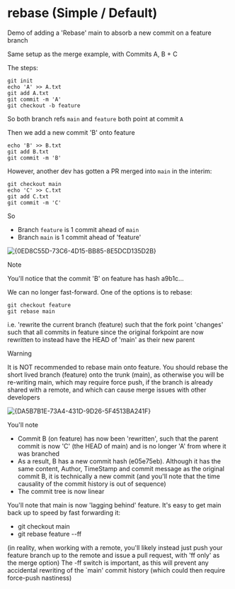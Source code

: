 # rebase (Simple / Default)
Demo of adding a 'Rebase' main to absorb a new commit on a feature branch

Same setup as the merge example, with Commits A, B + C

The steps:

    git init
    echo 'A' >> A.txt
    git add A.txt
    git commit -m 'A'
    git checkout -b feature

So both branch refs `main` and `feature` both point at commit `A`

Then we add a new commit 'B' onto feature

    echo 'B' >> B.txt
    git add B.txt
    git commit -m 'B'


However, another dev has gotten a PR merged into `main` in the interim:

    git checkout main
    echo 'C' >> C.txt
    git add C.txt
    git commit -m 'C'

So 
- Branch `feature` is 1 commit ahead of `main`
- Branch `main` is 1 commit ahead of 'feature'

![{0ED8C55D-73C6-4D15-BB85-8E5DCD135D2B}](https://github.com/user-attachments/assets/d14cfa69-7c87-46c4-a5e0-c3ba926ee6ac)

> [!NOTE]  
> You'll notice that the commit 'B' on feature has hash a9b1c...

We can no longer fast-forward. One of the options is to rebase:

    git checkout feature
    git rebase main

i.e. 'rewrite the current branch (feature) such that the fork point 'changes' such that all commits in feature since the original forkpoint are now rewritten to instead have the HEAD of 'main' as their new parent

> [!WARNING]  
> It is NOT recommended to rebase main onto feature. You should rebase the short lived branch (feature) onto the trunk (main), as otherwise you will be re-writing main, 
> which may require force push, if the branch is already shared with a remote, and which can cause merge issues with other developers

![{DA5B7B1E-73A4-431D-9D26-5F4513BA241F}](https://github.com/user-attachments/assets/a573312c-96b2-4c27-a162-efba5e32d58f)

You'll note
- Commit B (on feature) has now been 'rewritten', such that the parent commit is now 'C' (the HEAD of main) and is no longer 'A' from where it was branched
- As a result, B has a new commit hash (e05e75eb). Although it has the same content, Author, TimeStamp and commit message as the original commit B, it is technically a new commit (and you'll note that the time causality of the commit history is out of sequence)
- The commit tree is now linear

You'll note that main is now 'lagging behind' feature. It's easy to get main back up to speed by fast forwarding it:

- git checkout main
- git rebase feature --ff

(in reality, when working with a remote, you'll likely instead just push your feature branch up to the remote and issue a pull request, with 'ff only' as the merge option)
The -ff switch is important, as this will prevent any accidental rewriting of the `main' commit history (which could then require force-push nastiness)
